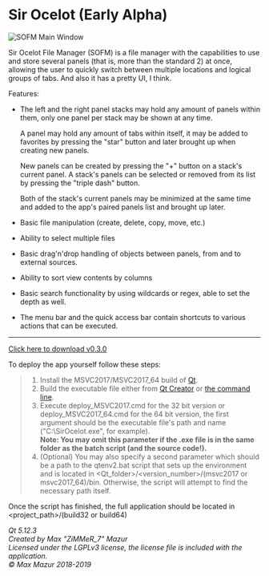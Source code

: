 # Sir Ocelot (Early Alpha)

![SOFM Main Window](https://repository-images.githubusercontent.com/163692156/a0ea9f80-9dd0-11e9-93dd-7d76ca5e608c)

Sir Ocelot File Manager (SOFM) is a file manager with the capabilities to use and store several panels (that is, more than the standard 2) at once, allowing the user to quickly switch between multiple locations and logical groups of tabs. And also it has a pretty UI, I think.

Features:
* The left and the right panel stacks may hold any amount of panels within them, only one panel per stack may be shown at any time.

  A panel may hold any amount of tabs within itself, it may be added to favorites by pressing the "star" button and later brought up when creating new panels.  
  
  New panels can be created by pressing the "+" button on a stack's current panel. A stack's panels can be selected or removed from its list by pressing the "triple dash" button.  
  
  Both of the stack's current panels may be minimized at the same time and added to the app's paired panels list and brought up later.
* Basic file manipulation (create, delete, copy, move, etc.)
* Ability to select multiple files
* Basic drag'n'drop handling of objects between panels, from and to external sources.
* Ability to sort view contents by columns
* Basic search functionality by using wildcards or regex, able to set the depth as well.
* The menu bar and the quick access bar contain shortcuts to various actions that can be executed.

***
[Click here to download v0.3.0](https://github.com/M-Zimmer/Sir-Ocelot/releases/tag/0.3.0)

To deploy the app yourself follow these steps:
> 1. Install the MSVC2017/MSVC2017_64 build of [Qt](https://www.qt.io/download).
> 2. Build the executable file either from [Qt Creator](https://doc.qt.io/qtcreator/creator-build-example-application.html) or [the             command line](https://doc.qt.io/qt-5/qmake-running.html).
> 3. Execute deploy_MSVC2017.cmd for the 32 bit version or deploy_MSVC2017_64.cmd for the 64 bit version, the first argument should be the executable file's path and name ("C:\\SirOcelot.exe", for example).  
> **Note: You may omit this parameter if the .exe file is in the same folder as the batch script (and the source code!).**
> 4. (Optional) You may also specify a second parameter which should be a path to the qtenv2.bat script that sets up the environment and is located in <Qt_folder>/<version_number>/(msvc2017 or msvc2017_64)/bin. Otherwise, the script will attempt to find the necessary path itself.

Once the script has finished, the full application should be located in <project_path>/(build32 or build64)

*Qt 5.12.3*  
*Created by Max "ZiMMeR_7" Mazur*  
*Licensed under the LGPLv3 license, the license file is included with the application.*  
*© Max Mazur 2018-2019*
